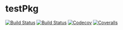 # testPkg

[![Build Status](https://travis-ci.com/tseaward/testPkg.jl.svg?branch=master)](https://travis-ci.com/tseaward/testPkg.jl)
[![Build Status](https://ci.appveyor.com/api/projects/status/github/tseaward/testPkg.jl?svg=true)](https://ci.appveyor.com/project/tseaward/testPkg-jl)
[![Codecov](https://codecov.io/gh/tseaward/testPkg.jl/branch/master/graph/badge.svg)](https://codecov.io/gh/tseaward/testPkg.jl)
[![Coveralls](https://coveralls.io/repos/github/tseaward/testPkg.jl/badge.svg?branch=master)](https://coveralls.io/github/tseaward/testPkg.jl?branch=master)
